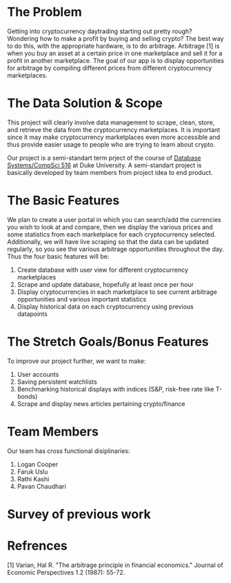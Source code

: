 # The Problem
Getting into cryptocurrency daytrading starting out pretty rough? Wondering how to make a profit by buying and selling crypto? The best way to do this, with the appropriate hardware, is to do arbitrage. Arbitrage [1] is when you buy an asset at a certain price in one marketplace and sell it for a profit in another marketplace. The goal of our app is to display opportunities for arbitrage by compiling different prices from different cryptocurrency marketplaces.

# The Data Solution & Scope
This project will clearly involve data management to scrape, clean, store, and retrieve the data from the cryptocurrency marketplaces. It is important since it may make cryptocurrency marketplaces even more accessible and thus provide easier usage to people who are trying to learn about crypto. 

Our project is a semi-standart term prject of the course of [Database Systems/CompSci 516](https://courses.cs.duke.edu/spring22/compsci516/) at Duke University. A semi-standart project is basically developed by team members from project idea to end product. 

# The Basic Features
We plan to create a user portal in which you can search/add the currencies you wish to look at and compare, then we display the various prices and some statistics from each marketplace for each cryptocurrency selected. Additionally, we will have live scraping so that the data can be updated regularly, so you see the various arbitrage opportunities throughout the day. Thus the four basic features will be:

  1. Create database with user view for different cryptocurrency marketplaces
  2. Scrape and update database, hopefully at least once per hour
  3. Display cryptocurrencies in each marketplace to see current arbitrage opportunities and various important statistics
  4. Display historical data on each cryptocurrency using previous datapoints

# The Stretch Goals/Bonus Features
To improve our project further, we want to make:

  1. User accounts
  2. Saving persistent watchlists
  3. Benchmarking historical displays with indices (S&P, risk-free rate like T-bonds)
  4. Scrape and display news articles pertaining crypto/finance

# Team Members
Our team has cross functional disiplinaries: 

  1. Logan Cooper
  2. Faruk Uslu
  3. Rathi Kashi
  4. Pavan Chaudhari

# Survey of previous work

# Refrences
[1] Varian, Hal R. "The arbitrage principle in financial economics." Journal of Economic Perspectives 1.2 (1987): 55-72.
